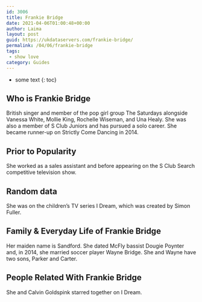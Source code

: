 ```yaml
---
id: 3006
title: Frankie Bridge
date: 2021-04-06T01:00:48+00:00
author: Laima
layout: post
guid: https://ukdataservers.com/frankie-bridge/
permalink: /04/06/frankie-bridge
tags:
 - show love
category: Guides
---
```


* some text
{: toc}


## Who is Frankie Bridge
                  
                  
                  
British singer and member of the pop girl group The Saturdays alongside Vanessa White, Mollie King, Rochelle Wiseman, and Una Healy. She was also a member of S Club Juniors and has pursued a solo career. She became runner-up on Strictly Come Dancing in 2014.
                  
              
            
              
            
                
                
                
## Prior to Popularity
                  
                  
                  
She worked as a sales assistant and before appearing on the S Club Search competitive television show.
                  
              
            
              
            
                
                
                
## Random data
                  
                  
                  
She was on the children&#8217;s TV series I Dream, which was created by Simon Fuller.
                  
              
            
              
            
                
                
                
## Family & Everyday Life of Frankie Bridge
                  
                  
                  
Her maiden name is Sandford. She dated McFly bassist Dougie Poynter and, in 2014, she married soccer player Wayne Bridge. She and Wayne have two sons, Parker and Carter.
                  
              
            
              
            
                
                
                
## People Related With Frankie Bridge
                  
                  
                  
She and Calvin Goldspink starred together on I Dream.
                  
              
            
              
            
                
              
            
              
              
            
            
              
            
          
          
          